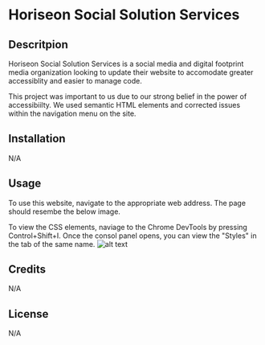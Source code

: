 # Horiseon Social Solution Services

## Descritpion

Horiseon Social Solution Services is a social media and digital footprint media organization looking to update their website to accomodate greater accessiblity and easier to manage code.

This project was important to us due to our strong belief in the power of accessibiilty. We used semantic HTML elements and corrected issues within the navigation menu on the site.


## Installation

N/A

## Usage

To use this website, navigate to the appropriate web address. The page should resembe the below image.

To view the CSS elements, naviage to the Chrome DevTools by pressing Control+Shift+I. Once the consol panel opens, you can view the "Styles" in the tab of the same name.
![alt text](assets/images/Horiseon-Social-Solution-Services.PNG)

## Credits

N/A

## License

N/A
